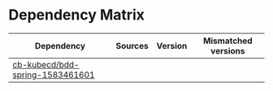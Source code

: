 # Dependency Matrix

Dependency | Sources | Version | Mismatched versions
---------- | ------- | ------- | -------------------
[cb-kubecd/bdd-spring-1583461601](https://github.com/cb-kubecd/bdd-spring-1583461601.git) |  | []() | 
